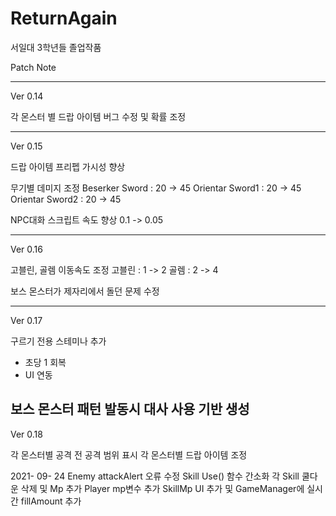# ReturnAgain
서일대 3학년들 졸업작품

Patch Note

-------------------------------------------------
Ver 0.14

각 몬스터 별 드랍 아이템 버그 수정 및 확률 조정

-------------------------------------------------
Ver 0.15

드랍 아이템 프리펩 가시성 향상

무기별 데미지 조정
  Beserker Sword : 20 -> 45
  Orientar Sword1 : 20 -> 45
  Orientar Sword2 : 20 -> 45

NPC대화 스크립트 속도 향상
  0.1 -> 0.05 

-------------------------------------------------
Ver 0.16

고블린, 골렘 이동속도 조정
고블린 : 1 -> 2
골렘 : 2 -> 4

보스 몬스터가 제자리에서 돌던 문제 수정

-------------------------------------------------
Ver 0.17

구르기 전용 스테미나 추가
 - 초당 1 회복
 - UI 연동

보스 몬스터 패턴 발동시 대사 사용 기반 생성
-------------------------------------------------
Ver 0.18

각 몬스터별 공격 전 공격 범위 표시
각 몬스터별 드랍 아이템 조정

2021- 09- 24 
Enemy attackAlert 오류 수정 
Skill Use() 함수 간소화
각 Skill 쿨다운 삭제 및 Mp 추가
Player mp변수 추가
SkillMp UI 추가 및 GameManager에 실시간 fillAmount  추가